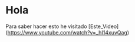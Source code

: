 # Hola
Para saber hacer esto he visitado [Este_Video] (https://www.youtube.com/watch?v=_hI14xuvQag)
